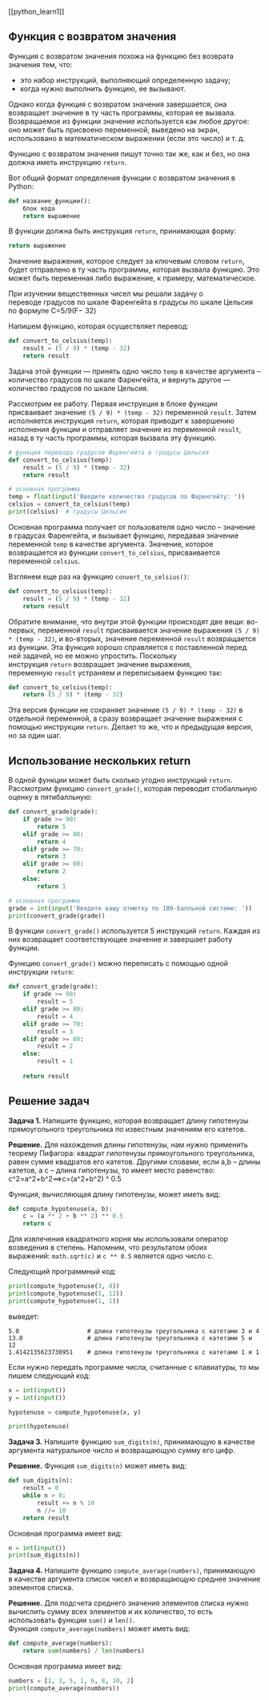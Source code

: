[[python_learn1]]
## Функция с возвратом значения

Функция с возвратом значения похожа на функцию без возврата значения тем, что:

- это набор инструкций, выполняющий определенную задачу;
- когда нужно выполнить функцию, ее вызывают.

Однако когда функция с возвратом значения завершается, она возвращает значение в ту часть программы, которая ее вызвала. Возвращаемое из функции значение используется как любое другое: оно может быть присвоено переменной, выведено на экран, использовано в математическом выражении (если это число) и т. д.

Функцию с возвратом значения пишут точно так же, как и без, но она должна иметь инструкцию `return`.

Вот общий формат определения функции с возвратом значения в Python:

```python
def название_функции():
    блок кода
    return выражение
```

В функции должна быть инструкция `return`, принимающая форму:

```python
return выражение
```

Значение выражения, которое следует за ключевым словом `return`, будет отправлено в ту часть программы, которая вызвала функцию. Это может быть переменная либо выражение, к примеру, математическое.

При изучении вещественных чисел мы решали задачу о переводе градусов по шкале Фаренгейта в градусы по шкале Цельсия по формуле С=5/9(F− 32)

Напишем функцию, которая осуществляет перевод: 

```python
def convert_to_celsius(temp):
    result = (5 / 9) * (temp - 32)
    return result
```

Задача этой функции — принять одно число `temp` в качестве аргумента – количество градусов по шкале Фаренгейта, и вернуть другое — количество градусов по шкале Цельсия.

Рассмотрим ее работу. Первая инструкция в блоке функции присваивает значение `(5 / 9) * (temp - 32)` переменной `result`. Затем исполняется инструкция `return`, которая приводит к завершению исполнения функции и отправляет значение из переменной `result`, назад в ту часть программы, которая вызвала эту функцию.

```python
# функция перевода градусов Фаренгейта в градусы Цельсия
def convert_to_celsius(temp):
    result = (5 / 9) * (temp - 32)
    return result

# основная программа
temp = float(input('Bвeдитe количество градусов по Фаренгейту: '))
celsius = convert_to_celsius(temp)
print(celsius)  # градусы Цельсия
```

Основная программа получает от пользователя одно число – значение в градусах Фаренгейта, и вызывает функцию, передавая значение переменной `temp` в качестве аргумента. Значение, которое возвращается из функции `convert_to_celsius`, присваивается переменной `celsius`.


Взглянем еще раз на функцию `convert_to_celsius()`:

```python
def convert_to_celsius(temp):
    result = (5 / 9) * (temp - 32)
    return result
```

Обратите внимание, что внутри этой функции происходят две вещи: во-первых, переменной `result` присваивается значение выражения `(5 / 9) * (temp - 32)`, и во-вторых, значение переменной `result` возвращается из функции. Эта функция хорошо справляется с поставленной перед ней задачей, но ее можно упростить. Поскольку инструкция `return` возвращает значение выражения, переменную `result` устраняем и переписываем функцию так:

```python
def convert_to_celsius(temp):
    return (5 / 9) * (temp - 32)
```

Эта версия функции не сохраняет значение `(5 / 9) * (temp - 32)` в отдельной переменной, а сразу возвращает значение выражения с помощью инструкции `return`. Делает то же, что и предыдущая версия, но за один шаг.

## Использование нескольких return

В одной функции может быть сколько угодно инструкций `return`. Рассмотрим функцию `convert_grade()`, которая переводит стобалльную оценку в пятибалльную:

```python
def convert_grade(grade):
    if grade >= 90:
        return 5
    elif grade >= 80:
        return 4
    elif grade >= 70: 
        return 3
    elif grade >= 60:
        return 2
    else:
        return 1

# основная программа
grade = int(input('Введите вашу отметку по 100-балльной системе: '))
print(convert_grade(grade))
```

В функции `convert_grade()` используется 5 инструкций `return`. Каждая из них возвращает соответствующее значение и завершает работу функции.

Функцию `convert_grade()` можно переписать с помощью одной инструкции `return`:

```python
def convert_grade(grade):
    if grade >= 90:
        result = 5
    elif grade >= 80:
        result = 4
    elif grade >= 70: 
        result = 3
    elif grade >= 60:
        result = 2
    else:
        result = 1
    
    return result
```
## Решение задач

**Задача 1.** Напишите функцию, которая возвращает длину гипотенузы прямоугольного треугольника по известным значениям его катетов.

**Решение.** Для нахождения длины гипотенузы, нам нужно применить теорему Пифагора: квадрат гипотенузы прямоугольного треугольника, равен сумме квадратов его катетов. Другими словами, если a,b – длины катетов, а c – длина гипотенузы, то имеет место равенство: c^2=a^2+b^2⟹c=(a^2+b^2) ^ 0.5​

Функция, вычисляющая длину гипотенузы, может иметь вид:

```python
def compute_hypotenuse(a, b):
    c = (a ** 2 + b ** 2) ** 0.5
    return c
```

Для извлечения квадратного корня мы использовали оператор возведения в степень. Напомним, что результатом обоих выражений: `math.sqrt(c)` и `c ** 0.5` является одно число c​.

Следующий программный код:

```python
print(compute_hypotenuse(3, 4))
print(compute_hypotenuse(5, 12))
print(compute_hypotenuse(1, 1))
```

выведет:

```no-highlight
5.0                   # длина гипотенузы треугольника с катетами 3 и 4
13.0                  # длина гипотенузы треугольника с катетами 5 и 12
1.4142135623730951    # длина гипотенузы треугольника с катетами 1 и 1
```
Если нужно передать программе числа, считанные с клавиатуры, то мы пишем следующий код:

```python
x = int(input())
y = int(input())

hypotenuse = compute_hypotenuse(x, y)

print(hypotenuse)
```
**Задача 3.** Напишите функцию `sum_digits(n)`, принимающую в качестве аргумента натуральное число и возвращающую сумму его цифр.

**Решение.** Функция `sum_digits(n)` может иметь вид:

```python
def sum_digits(n):
    result = 0
    while n > 0:
        result += n % 10
        n //= 10
    return result
```

Основная программа имеет вид:

```python
n = int(input())
print(sum_digits(n))
```
**Задача 4.** Напишите функцию `compute_average(numbers)`, принимающую в качестве аргумента список чисел и возвращающую среднее значение элементов списка.

**Решение.** Для подсчета среднего значения элементов списка нужно вычислить сумму всех элементов и их количество, то есть использовать функции `sum()` и `len()`. Функция `compute_average(numbers)` может иметь вид:

```python
def compute_average(numbers):
    return sum(numbers) / len(numbers)
```

Основная программа имеет вид:

```python
numbers = [1, 3, 5, 1, 6, 8, 10, 2]
print(compute_average(numbers))
```